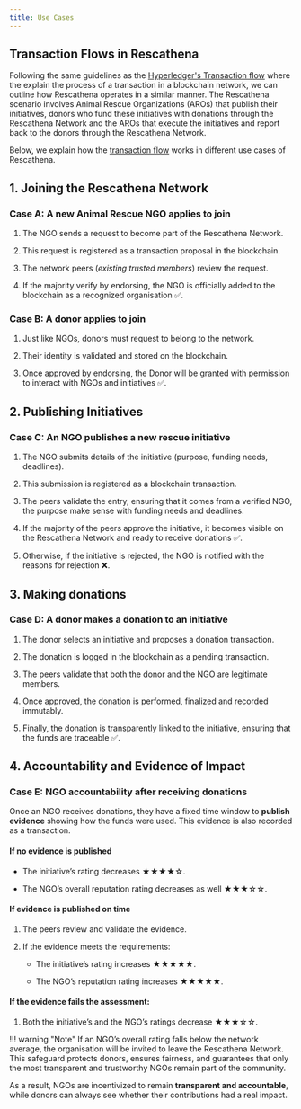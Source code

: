 ```yaml
---
title: Use Cases
---
```


## Transaction Flows in Rescathena

Following the same guidelines as the [Hyperledger's Transaction flow](https://hyperledger-fabric.readthedocs.io/en/release-2.5/txflow.html) where the explain the process of a transaction in a blockchain network, we can outline how Rescathena operates in a similar manner. The Rescathena scenario involves Animal Rescue Organizations (AROs) that publish their initiatives, donors who fund these initiatives with donations through the Rescathena Network and the AROs that execute the initiatives and report back to the donors through the Rescathena Network.

Below, we explain how the [transaction flow](https://hyperledger-fabric.readthedocs.io/en/release-2.5/txflow.html) works in different use cases of Rescathena.

## 1. Joining the Rescathena Network

### Case A: A new Animal Rescue NGO applies to join

1. The NGO sends a request to become part of the Rescathena Network.

2. This request is registered as a transaction proposal in the blockchain.

3. The network peers (_existing trusted members_) review the request.

4. If the majority verify by endorsing, the NGO is officially added to the blockchain as a recognized organisation ✅.


### Case B: A donor applies to join

1. Just like NGOs, donors must request to belong to the network.

2. Their identity is validated and stored on the blockchain.

3. Once approved by endorsing, the Donor will be granted with permission to interact with NGOs and initiatives ✅.


## 2. Publishing Initiatives

### Case C: An NGO publishes a new rescue initiative

1. The NGO submits details of the initiative (purpose, funding needs, deadlines).

2. This submission is registered as a blockchain transaction.

3. The peers validate the entry, ensuring that it comes from a verified NGO, the purpose make sense with funding needs and deadlines.

4. If the majority of the peers approve the initiative, it becomes visible on the Rescathena Network and ready to receive donations ✅.

5. Otherwise, if the initiative is rejected, the NGO is notified with the reasons for rejection ❌.


## 3. Making donations

### Case D: A donor makes a donation to an initiative

1. The donor selects an initiative and proposes a donation transaction.

2. The donation is logged in the blockchain as a pending transaction.

3. The peers validate that both the donor and the NGO are legitimate members.

4. Once approved, the donation is performed, finalized and recorded immutably.

5. Finally, the donation is transparently linked to the initiative, ensuring that the funds are traceable ✅.


## 4. Accountability and Evidence of Impact

### Case E: NGO accountability after receiving donations

Once an NGO receives donations, they have a fixed time window to **publish evidence** showing how the funds were used. This evidence is also recorded as a transaction.

#### If no evidence is published

- The initiative’s rating decreases ★★★★☆.

- The NGO’s overall reputation rating decreases as well ★★★☆☆.

#### If evidence is published on time

1. The peers review and validate the evidence.

2. If the evidence meets the requirements:

    - The initiative’s rating increases ★★★★★.

    - The NGO’s reputation rating increases ★★★★★.

#### If the evidence fails the assessment:

1. Both the initiative’s and the NGO’s ratings decrease ★★★☆☆.


!!! warning "Note"
    If an NGO’s overall rating falls below the network average, the organisation will be invited to leave the Rescathena Network.
    This safeguard protects donors, ensures fairness, and guarantees that only the most transparent and trustworthy NGOs remain part of the community.

As a result, NGOs are incentivized to remain **transparent and accountable**, while donors can always see whether their contributions had a real impact.
